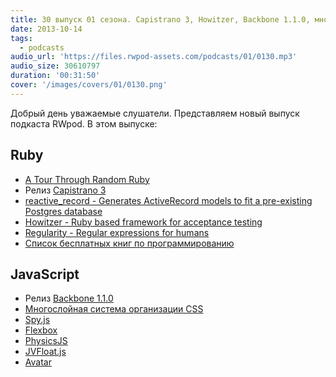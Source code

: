 ```yaml
---
title: 30 выпуск 01 сезона. Capistrano 3, Howitzer, Backbone 1.1.0, многослойная система организации CSS, PhysicsJS и прочее
date: 2013-10-14
tags:
  - podcasts
audio_url: 'https://files.rwpod-assets.com/podcasts/01/0130.mp3'
audio_size: 30610797
duration: '00:31:50'
cover: '/images/covers/01/0130.png'
---
```


Добрый день уважаемые слушатели. Представляем новый выпуск подкаста RWpod. В этом выпуске:

## Ruby

- [A Tour Through Random Ruby](http://www.sitepoint.com/tour-random-ruby/)
- Релиз [Capistrano 3](https://medium.com/p/ba896a142ac)
- [reactive_record - Generates ActiveRecord models to fit a pre-existing Postgres database](https://github.com/twopoint718/reactive_record)
- [Howitzer - Ruby based framework for acceptance testing](http://romikoops.github.io/howitzer/)
- [Regularity - Regular expressions for humans](https://github.com/andrewberls/regularity)
- [Список бесплатных книг по программированию](https://github.com/vhf/free-programming-books/blob/master/free-programming-books.md)

## JavaScript

- Релиз [Backbone 1.1.0](http://backbonejs.org/#changelog)
- [Многослойная система организации CSS](http://operatino.github.io/MCSS/)
- [Spy.js](http://spy-js.com/)
- [Flexbox](http://philipwalton.github.io/solved-by-flexbox/)
- [PhysicsJS](http://wellcaffeinated.net/PhysicsJS/)
- [JVFloat.js](https://github.com/maman/JVFloat.js)
- [Avatar](https://avatar.java.net/)
